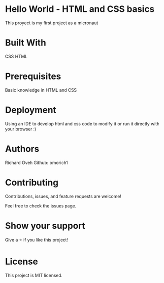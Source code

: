 # Hello World - HTML and CSS basics
This proyect is my first project as a micronaut

# Built With
CSS
HTML

# Prerequisites
Basic knowledge in HTML and CSS

# Deployment
Using an IDE to develop html and css code to modify it or run it directly with your browser :)

# Authors
Richard Oveh
Github: omorich1

# Contributing
Contributions, issues, and feature requests are welcome!

Feel free to check the issues page.

# Show your support
Give a ⭐️ if you like this project!

# License
This project is MIT licensed.
